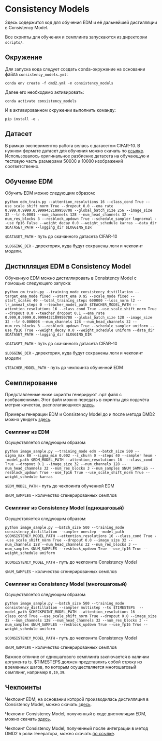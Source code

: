 # Consistency Models

Здесь содержится код для обучения EDM и её дальнейшей дистилляции в Consistency Model. 

Все скрипты для обучения и семплинга запускаются из директории `scripts/`.

## Окружение

Для запуска кода следует создать conda-окружение на основании файла `consistency_models.yml`:

`conda env create -f dmd2.yml -n consistency_models`

Далее его необходимо активировать:

`conda activate consistency_models`

И в активированном окружении выполнить команду:

`pip install -e .`

## Датасет

В рамках экспериментов работа велась с датасетом CIFAR-10. В нужном формате датасет для обучения можно скачать по [ссылке](https://disk.yandex.ru/d/NdbRhJuvqZ8w2A). Использовалось оригинальное разбиение датасета на обучающую и тестовую часть размерами 50000 и 10000 изображений соответственно.

## Обучение EDM

Обучить EDM можно следующим образом: 

```python edm_train.py --attention_resolutions 16 --class_cond True --use_scale_shift_norm True --dropout 0.0 --ema_rate 0.999,0.9999,0.9999432189950708 --global_batch_size 256 --image_size 32 --lr 0.0001 --num_channels 128 --num_head_channels 32 --num_res_blocks 3 --resblock_updown True --schedule_sampler lognormal --use_fp16 False --weight_decay 0.0 --weight_schedule karras --data_dir $DATASET_PATH --logging_dir $LOGGING_DIR```

`$DATASET_PATH` - путь до скачанного датасета CIFAR-10

`$LOGGING_DIR` - директория, куда будут сохранены логи и чекпоинт модели.

## Дистилляция EDM в Consistency Model

Обученную EDM можно дистиллировать в Consistency Model с помощью следующего запуска:

```python cm_train.py --training_mode consistency_distillation --target_ema_mode fixed --start_ema 0.95 --scale_mode fixed --start_scales 40 --total_training_steps 600000 --loss_norm l2 --lr_anneal_steps 0 --teacher_model_path $TEACHER_MODEL_PATH --attention_resolutions 16 --class_cond True --use_scale_shift_norm True --dropout 0.0 --teacher_dropout 0.1 --ema_rate 0.999,0.9999,0.9999432189950708 --global_batch_size 128 --image_size 32 --lr 0.000008 --num_channels 128 --num_head_channels 32 --num_res_blocks 3 --resblock_updown True --schedule_sampler uniform --use_fp16 True --weight_decay 0.0 --weight_schedule uniform --data_dir $DATASET_PATH --logging_dir $LOGGING_DIR```

`$DATASET_PATH` - путь до скачанного датасета CIFAR-10

`$LOGGING_DIR` - директория, куда будут сохранены логи и чекпоинт модели

`$TEACHER_MODEL_PATH` - путь до чекпоинта обученной EDM

## Семплирование

Представленные ниже скрипты генерируют .npz файл с изображениями. Этот файл можно передать в скрипты для подсчёта метрик качества, располагающихся [здесь](https://github.com/rsk672/diffusion-distillation-project/tree/main/metrics).

Примеры генерации EDM и Consistency Model до и после метода DMD2 можно увидеть [здесь](https://github.com/rsk672/diffusion-distillation-project/tree/main/examples).

### Семплинг из EDM

Осуществляется следующим образом:

```python image_sample.py --training_mode edm --batch_size 500 --sigma_max 80 --sigma_min 0.002 --s_churn 0 --steps 40 --sampler heun --model_path $EDM_MODEL_PATH --attention_resolutions 16  --class_cond True --dropout 0.1 --image_size 32 --num_channels 128 --num_head_channels 32 --num_res_blocks 3 --num_samples $NUM_SAMPLES --resblock_updown True --use_fp16 True --use_scale_shift_norm True --weight_schedule karras```

`$EDM_MODEL_PATH` - путь до чекпоинта обученной EDM

`$NUM_SAMPLES` - количество сгенерированных семплов

### Семплинг из Consistency Model (одношаговый)

Осуществляется следующим образом:

```python image_sample.py --batch_size 500 --training_mode consistency_distillation --sampler onestep --model_path $CONSISTENCY_MODEL_PATH --attention_resolutions 16 --class_cond True --use_scale_shift_norm True --dropout 0.0 --image_size 32 --num_channels 128 --num_head_channels 32 --num_res_blocks 3 --num_samples $NUM_SAMPLES --resblock_updown True --use_fp16 True --weight_schedule uniform```

`$CONSISTENCY_MODEL_PATH` - путь до чекпоинта Consistency Model

`$NUM_SAMPLES` - количество сгенерированных семплов

### Семплинг из Consistency Model (многошаговый)

Осуществляется следующим образом:

```python image_sample.py --batch_size 500 --training_mode consistency_distillation --sampler multistep --ts $TIMESTEPS  --model_path $CHECKPOINT_MODEL_PATH --attention_resolutions 16 --class_cond True --use_scale_shift_norm True --dropout 0.0 --image_size 32 --num_channels 128 --num_head_channels 32 --num_res_blocks 3 --num_samples $NUM_SAMPLES --resblock_updown True --use_fp16 True --weight_schedule uniform```

`$CONSISTENCY_MODEL_PATH` - путь до чекпоинта Consistency Model

`$NUM_SAMPLES` - количество сгенерированных семплов

Важное отличие от одношагового семплинга заключается в наличии аргумента ts. $TIMESTEPS должен представлять собой строку из временных шагов, по которым осуществляется многошаговый семплинг, например `0,19,39`.

## Чекпоинты

Чекпоинт EDM, на основании которой производилась дистилляция в Consistency Model, можно скачать [здесь](https://disk.yandex.ru/d/NlhpRu8i79___w).

Чекпоинт Consistency Model, полученный в ходе дистилляции EDM, можно скачать [здесь](https://disk.yandex.ru/d/PrKIM2w9nEgy1g).

Чекпоинт Consistency Model, полученный после интеграции в метод DMD2 в роли генератора, можно скачать [по ссылке](https://disk.yandex.ru/d/BYQJQPr44GhtJA). 